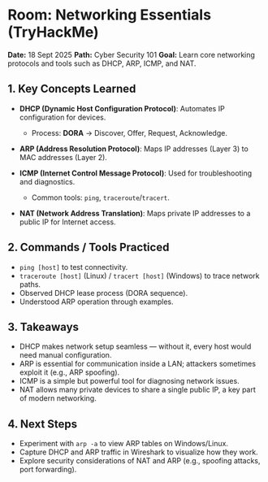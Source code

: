 # Room: Networking Essentials (TryHackMe)

**Date:** 18 Sept 2025
**Path:** Cyber Security 101
**Goal:** Learn core networking protocols and tools such as DHCP, ARP, ICMP, and NAT.

## 1. Key Concepts Learned

* **DHCP (Dynamic Host Configuration Protocol)**: Automates IP configuration for devices.

  * Process: **DORA** → Discover, Offer, Request, Acknowledge.
* **ARP (Address Resolution Protocol)**: Maps IP addresses (Layer 3) to MAC addresses (Layer 2).
* **ICMP (Internet Control Message Protocol)**: Used for troubleshooting and diagnostics.

  * Common tools: `ping`, `traceroute`/`tracert`.
* **NAT (Network Address Translation)**: Maps private IP addresses to a public IP for Internet access.

## 2. Commands / Tools Practiced

* `ping [host]` to test connectivity.
* `traceroute [host]` (Linux) / `tracert [host]` (Windows) to trace network paths.
* Observed DHCP lease process (DORA sequence).
* Understood ARP operation through examples.

## 3. Takeaways

* DHCP makes network setup seamless — without it, every host would need manual configuration.
* ARP is essential for communication inside a LAN; attackers sometimes exploit it (e.g., ARP spoofing).
* ICMP is a simple but powerful tool for diagnosing network issues.
* NAT allows many private devices to share a single public IP, a key part of modern networking.

## 4. Next Steps

* Experiment with `arp -a` to view ARP tables on Windows/Linux.
* Capture DHCP and ARP traffic in Wireshark to visualize how they work.
* Explore security considerations of NAT and ARP (e.g., spoofing attacks, port forwarding).
